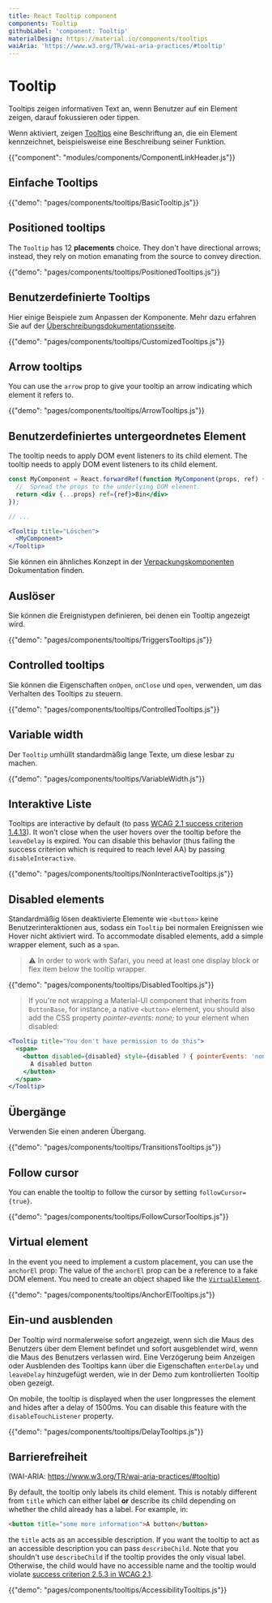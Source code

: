 ```yaml
---
title: React Tooltip component
components: Tooltip
githubLabel: 'component: Tooltip'
materialDesign: https://material.io/components/tooltips
waiAria: 'https://www.w3.org/TR/wai-aria-practices/#tooltip'
---
```


# Tooltip

<p class="description">Tooltips zeigen informativen Text an, wenn Benutzer auf ein Element zeigen, darauf fokussieren oder tippen.</p>

Wenn aktiviert, zeigen [Tooltips](https://material.io/design/components/tooltips.html) eine Beschriftung an, die ein Element kennzeichnet, beispielsweise eine Beschreibung seiner Funktion.

{{"component": "modules/components/ComponentLinkHeader.js"}}

## Einfache Tooltips

{{"demo": "pages/components/tooltips/BasicTooltip.js"}}

## Positioned tooltips

The `Tooltip` has 12 **placements** choice. They don't have directional arrows; instead, they rely on motion emanating from the source to convey direction.

{{"demo": "pages/components/tooltips/PositionedTooltips.js"}}

## Benutzerdefinierte Tooltips

Hier einige Beispiele zum Anpassen der Komponente. Mehr dazu erfahren Sie auf der [Überschreibungsdokumentationsseite](/customization/how-to-customize/).

{{"demo": "pages/components/tooltips/CustomizedTooltips.js"}}

## Arrow tooltips

You can use the `arrow` prop to give your tooltip an arrow indicating which element it refers to.

{{"demo": "pages/components/tooltips/ArrowTooltips.js"}}

## Benutzerdefiniertes untergeordnetes Element

The tooltip needs to apply DOM event listeners to its child element. The tooltip needs to apply DOM event listeners to its child element.

```jsx
const MyComponent = React.forwardRef(function MyComponent(props, ref) {
  //  Spread the props to the underlying DOM element.
  return <div {...props} ref={ref}>Bin</div>
});

// ...

<Tooltip title="Löschen">
  <MyComponent>
</Tooltip>
```

Sie können ein ähnliches Konzept in der [Verpackungskomponenten](/guides/composition/#wrapping-components) Dokumentation finden.

## Auslöser

Sie können die Ereignistypen definieren, bei denen ein Tooltip angezeigt wird.

{{"demo": "pages/components/tooltips/TriggersTooltips.js"}}

## Controlled tooltips

Sie können die Eigenschaften `onOpen`, `onClose` und `open`, verwenden, um das Verhalten des Tooltips zu steuern.

{{"demo": "pages/components/tooltips/ControlledTooltips.js"}}

## Variable width

Der `Tooltip` umhüllt standardmäßig lange Texte, um diese lesbar zu machen.

{{"demo": "pages/components/tooltips/VariableWidth.js"}}

## Interaktive Liste

Tooltips are interactive by default (to pass [WCAG 2.1 success criterion 1.4.13](https://www.w3.org/TR/WCAG21/#content-on-hover-or-focus)). It won't close when the user hovers over the tooltip before the `leaveDelay` is expired. You can disable this behavior (thus failing the success criterion which is required to reach level AA) by passing `disableInteractive`.

{{"demo": "pages/components/tooltips/NonInteractiveTooltips.js"}}

## Disabled elements

Standardmäßig lösen deaktivierte Elemente wie `<button>` keine Benutzerinteraktionen aus, sodass ein `Tooltip` bei normalen Ereignissen wie Hover nicht aktiviert wird. To accommodate disabled elements, add a simple wrapper element, such as a `span`.

> ⚠️ In order to work with Safari, you need at least one display block or flex item below the tooltip wrapper.

{{"demo": "pages/components/tooltips/DisabledTooltips.js"}}

> If you're not wrapping a Material-UI component that inherits from `ButtonBase`, for instance, a native `<button>` element, you should also add the CSS property *pointer-events: none;* to your element when disabled:

```jsx
<Tooltip title="You don't have permission to do this">
  <span>
    <button disabled={disabled} style={disabled ? { pointerEvents: 'none' } : {}}>
      A disabled button
    </button>
  </span>
</Tooltip>
```

## Übergänge

Verwenden Sie einen anderen Übergang.

{{"demo": "pages/components/tooltips/TransitionsTooltips.js"}}

## Follow cursor

You can enable the tooltip to follow the cursor by setting `followCursor={true}`.

{{"demo": "pages/components/tooltips/FollowCursorTooltips.js"}}

## Virtual element

In the event you need to implement a custom placement, you can use the `anchorEl` prop: The value of the `anchorEl` prop can be a reference to a fake DOM element. You need to create an object shaped like the [`VirtualElement`](https://popper.js.org/docs/v2/virtual-elements/).

{{"demo": "pages/components/tooltips/AnchorElTooltips.js"}}

## Ein-und ausblenden

Der Tooltip wird normalerweise sofort angezeigt, wenn sich die Maus des Benutzers über dem Element befindet und sofort ausgeblendet wird, wenn die Maus des Benutzers verlassen wird. Eine Verzögerung beim Anzeigen oder Ausblenden des Tooltips kann über die Eigenschaften `enterDelay` und `leaveDelay` hinzugefügt werden, wie in der Demo zum kontrollierten Tooltip oben gezeigt.

On mobile, the tooltip is displayed when the user longpresses the element and hides after a delay of 1500ms. You can disable this feature with the `disableTouchListener` property.

{{"demo": "pages/components/tooltips/DelayTooltips.js"}}

## Barrierefreiheit

(WAI-ARIA: https://www.w3.org/TR/wai-aria-practices/#tooltip)

By default, the tooltip only labels its child element. This is notably different from `title` which can either label **or** describe its child depending on whether the child already has a label. For example, in:

```html
<button title="some more information">A button</button>
```

the `title` acts as an accessible description. If you want the tooltip to act as an accessible description you can pass `describeChild`. Note that you shouldn't use `describeChild` if the tooltip provides the only visual label. Otherwise, the child would have no accessible name and the tooltip would violate [success criterion 2.5.3 in WCAG 2.1](https://www.w3.org/WAI/WCAG21/Understanding/label-in-name.html).

{{"demo": "pages/components/tooltips/AccessibilityTooltips.js"}}
